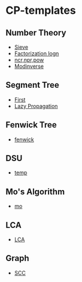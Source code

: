 # CP-templates

## Number Theory
- [Sieve](https://github.com/tusharjaiswal123/CP-templates/blob/main/Sieve%20of%20eratosthenes.cpp)
- [Factorization logn](https://github.com/tusharjaiswal123/CP-templates/blob/main/prime%20factorization%20log%20n.cpp)
- [ncr,npr,pow](https://github.com/tusharjaiswal123/CP-templates/blob/main/ncr(pow%2Cinvmod).cpp)
- [Modinverse](https://github.com/tusharjaiswal123/CP-templates/blob/main/Modinv(extended%20euclid's).cpp)


## Segment Tree
- [First](https://github.com/tusharjaiswal123/CP-templates/blob/main/SegmentTree.cpp)
- [Lazy Propagation](https://github.com/tusharjaiswal123/CP-templates/blob/main/lazy_propagation.cpp)


## Fenwick Tree
- [fenwick](https://github.com/tusharjaiswal123/CP-templates/blob/main/fenwick%20tree.cpp)


## DSU
- [temp](https://github.com/tusharjaiswal123/CP-templates/blob/main/dsu.cpp)

## Mo's Algorithm
- [mo](https://github.com/tusharjaiswal123/CP-templates/blob/main/Mo's%20algo%20(Sqrt%20Decomposition).cpp)

## LCA
- [LCA](https://github.com/tusharjaiswal123/CP-templates/blob/main/LCA.cpp)

## Graph
- [SCC](https://github.com/tusharjaiswal123/CP-templates/blob/main/SCC.cpp)
